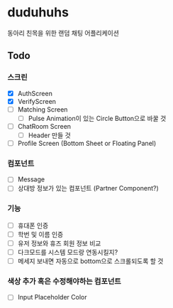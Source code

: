 # duduhuhs

동아리 친목을 위한 랜덤 채팅 어플리케이션

## Todo

### 스크린

- [x] AuthScreen
- [x] VerifyScreen
- [ ] Matching Screen
  - [ ] Pulse Animation이 있는 Circle Button으로 바꿀 것
- [ ] ChatRoom Screen
  - [ ] Header 만들 것
- [ ] Profile Screen (Bottom Sheet or Floating Panel)

### 컴포넌트

- [ ] Message
- [ ] 상대방 정보가 있는 컴포넌트 (Partner Component?)

### 기능

- [ ] 휴대폰 인증
- [ ] 학번 및 이름 인증
- [ ] 유저 정보와 휴즈 회원 정보 비교
- [ ] 다크모드를 시스템 모드랑 연동시킬지?
- [ ] 메세지 보내면 자동으로 bottom으로 스크롤되도록 할 것

### 색상 추가 혹은 수정해야하는 컴포넌트

- [ ] Input Placeholder Color

